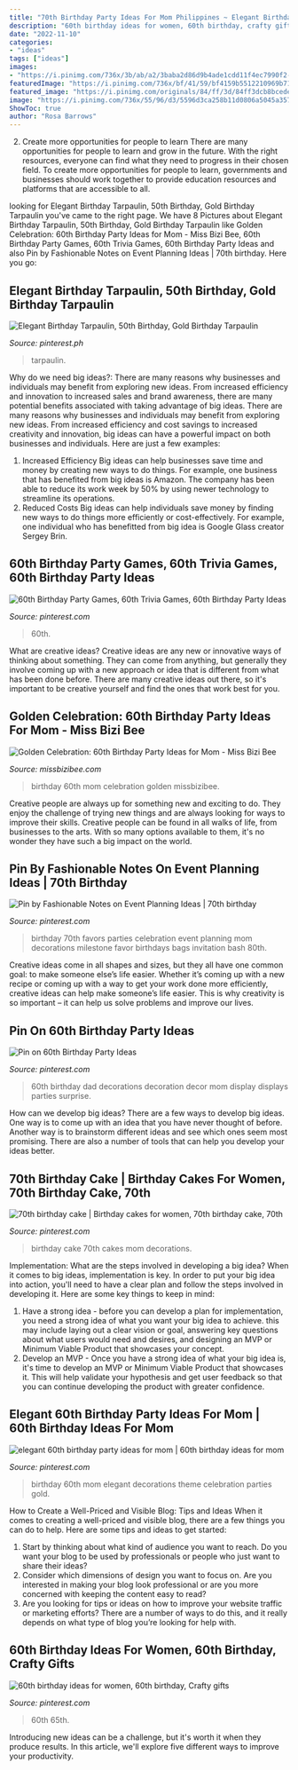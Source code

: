 ```yaml
---
title: "70th Birthday Party Ideas For Mom Philippines ~ Elegant Birthday Tarpaulin, 50th Birthday, Gold Birthday Tarpaulin"
description: "60th birthday ideas for women, 60th birthday, crafty gifts"
date: "2022-11-10"
categories:
- "ideas"
tags: ["ideas"]
images:
- "https://i.pinimg.com/736x/3b/ab/a2/3baba2d86d9b4ade1cdd11f4ec7990f2--th-birthday-parties--birthday.jpg"
featuredImage: "https://i.pinimg.com/736x/bf/41/59/bf4159b5512210969b71807ef3d3b4de--crown-party-th-birthday-party.jpg"
featured_image: "https://i.pinimg.com/originals/84/ff/3d/84ff3dcb8bcede2b07845a518d317f6b.jpg"
image: "https://i.pinimg.com/736x/55/96/d3/5596d3ca258b11d0806a5045a357f113.jpg"
ShowToc: true
author: "Rosa Barrows"
---
```



2) Create more opportunities for people to learn
There are many opportunities for people to learn and grow in the future. With the right resources, everyone can find what they need to progress in their chosen field. To create more opportunities for people to learn, governments and businesses should work together to provide education resources and platforms that are accessible to all.

	

		
looking for Elegant Birthday Tarpaulin, 50th Birthday, Gold Birthday Tarpaulin you've came to the right page. We have 8 Pictures about Elegant Birthday Tarpaulin, 50th Birthday, Gold Birthday Tarpaulin like Golden Celebration: 60th Birthday Party Ideas for Mom - Miss Bizi Bee, 60th Birthday Party Games, 60th Trivia Games, 60th Birthday Party Ideas and also Pin by Fashionable Notes on Event Planning Ideas | 70th birthday. Here you go:
		
    
## Elegant Birthday Tarpaulin, 50th Birthday, Gold Birthday Tarpaulin

<img loading=lazy src="https://i.pinimg.com/736x/c0/7b/ec/c07bec5aae29ac3be1b86139861ebf97.jpg" onerror="this.onerror=null;this.src='https://tse2.mm.bing.net/th?id=OIP.oYJfM2CHQptjbF5xRQZZwQHaF7&amp;pid=15.1';" alt="Elegant Birthday Tarpaulin, 50th Birthday, Gold Birthday Tarpaulin">

_Source: pinterest.ph_

>tarpaulin. 

	

Why do we need big ideas?: There are many reasons why businesses and individuals may benefit from exploring new ideas. From increased efficiency and innovation to increased sales and brand awareness, there are many potential benefits associated with taking advantage of big ideas.
There are many reasons why businesses and individuals may benefit from exploring new ideas. From increased efficiency and cost savings to increased creativity and innovation, big ideas can have a powerful impact on both businesses and individuals. Here are just a few examples:
1. Increased Efficiency
Big ideas can help businesses save time and money by creating new ways to do things. For example, one business that has benefited from big ideas is Amazon. The company has been able to reduce its work week by 50% by using newer technology to streamline its operations.
2. Reduced Costs
Big ideas can help individuals save money by finding new ways to do things more efficiently or cost-effectively. For example, one individual who has benefitted from big idea is Google Glass creator Sergey Brin.

    
## 60th Birthday Party Games, 60th Trivia Games, 60th Birthday Party Ideas

<img loading=lazy src="https://i.pinimg.com/736x/55/96/d3/5596d3ca258b11d0806a5045a357f113.jpg" onerror="this.onerror=null;this.src='https://tse4.mm.bing.net/th?id=OIP.3ue5elfExaIxmHwk49KeSAHaLH&amp;pid=15.1';" alt="60th Birthday Party Games, 60th Trivia Games, 60th Birthday Party Ideas">

_Source: pinterest.com_

>60th. 

	

What are creative ideas?
Creative ideas are any new or innovative ways of thinking about something. They can come from anything, but generally they involve coming up with a new approach or idea that is different from what has been done before. There are many creative ideas out there, so it's important to be creative yourself and find the ones that work best for you.

    
## Golden Celebration: 60th Birthday Party Ideas For Mom - Miss Bizi Bee

<img loading=lazy src="https://www.missbizibee.com/wp-content/uploads/2016/01/60th-birthday-party-ideas-for-mom-1-1024x768.jpg" onerror="this.onerror=null;this.src='https://tse3.mm.bing.net/th?id=OIP.de1fzkUFhilN6DSHFpsoBQHaFj&amp;pid=15.1';" alt="Golden Celebration: 60th Birthday Party Ideas for Mom - Miss Bizi Bee">

_Source: missbizibee.com_

>birthday 60th mom celebration golden missbizibee. 

	

Creative people are always up for something new and exciting to do. They enjoy the challenge of trying new things and are always looking for ways to improve their skills. Creative people can be found in all walks of life, from businesses to the arts. With so many options available to them, it's no wonder they have such a big impact on the world.

    
## Pin By Fashionable Notes On Event Planning Ideas | 70th Birthday

<img loading=lazy src="https://i.pinimg.com/736x/3b/ab/a2/3baba2d86d9b4ade1cdd11f4ec7990f2--th-birthday-parties--birthday.jpg" onerror="this.onerror=null;this.src='https://tse4.mm.bing.net/th?id=OIP.LEgCoH58m32vVLVhkImAtwHaLH&amp;pid=15.1';" alt="Pin by Fashionable Notes on Event Planning Ideas | 70th birthday">

_Source: pinterest.com_

>birthday 70th favors parties celebration event planning mom decorations milestone favor birthdays bags invitation bash 80th. 

	

Creative ideas come in all shapes and sizes, but they all have one common goal: to make someone else’s life easier. Whether it’s coming up with a new recipe or coming up with a way to get your work done more efficiently, creative ideas can help make someone’s life easier. This is why creativity is so important – it can help us solve problems and improve our lives.

    
## Pin On 60th Birthday Party Ideas

<img loading=lazy src="https://i.pinimg.com/736x/88/5c/e8/885ce814f263a74a584f7506645f115d.jpg" onerror="this.onerror=null;this.src='https://tse3.mm.bing.net/th?id=OIP.15_dI0elEkwMqBMrKxORTAHaJ3&amp;pid=15.1';" alt="Pin on 60th Birthday Party Ideas">

_Source: pinterest.com_

>60th birthday dad decorations decoration decor mom display displays parties surprise. 

	

How can we develop big ideas?
There are a few ways to develop big ideas. One way is to come up with an idea that you have never thought of before. Another way is to brainstorm different ideas and see which ones seem most promising. There are also a number of tools that can help you develop your ideas better.

    
## 70th Birthday Cake | Birthday Cakes For Women, 70th Birthday Cake, 70th

<img loading=lazy src="https://i.pinimg.com/originals/84/ff/3d/84ff3dcb8bcede2b07845a518d317f6b.jpg" onerror="this.onerror=null;this.src='https://tse3.mm.bing.net/th?id=OIP.bxJ0hUCp8f4DrAGN9PiBiAHaJ6&amp;pid=15.1';" alt="70th birthday cake | Birthday cakes for women, 70th birthday cake, 70th">

_Source: pinterest.com_

>birthday cake 70th cakes mom decorations. 

	

Implementation: What are the steps involved in developing a big idea?
When it comes to big ideas, implementation is key. In order to put your big idea into action, you'll need to have a clear plan and follow the steps involved in developing it. Here are some key things to keep in mind: 
1. Have a strong idea - before you can develop a plan for implementation, you need a strong idea of what you want your big idea to achieve. this may include laying out a clear vision or goal, answering key questions about what users would need and desires, and designing an MVP or Minimum Viable Product that showcases your concept. 
2. Develop an MVP - Once you have a strong idea of what your big idea is, it's time to develop an MVP or Minimum Viable Product that showcases it. This will help validate your hypothesis and get user feedback so that you can continue developing the product with greater confidence.

    
## Elegant 60th Birthday Party Ideas For Mom | 60th Birthday Ideas For Mom

<img loading=lazy src="https://i.pinimg.com/736x/bf/41/59/bf4159b5512210969b71807ef3d3b4de--crown-party-th-birthday-party.jpg" onerror="this.onerror=null;this.src='https://tse1.mm.bing.net/th?id=OIP.Q9566Scgl8yY_oT9mRUcqwHaHa&amp;pid=15.1';" alt="elegant 60th birthday party ideas for mom | 60th birthday ideas for mom">

_Source: pinterest.com_

>birthday 60th mom elegant decorations theme celebration parties gold. 

	

How to Create a Well-Priced and Visible Blog: Tips and Ideas
When it comes to creating a well-priced and visible blog, there are a few things you can do to help. Here are some tips and ideas to get started: 
1. Start by thinking about what kind of audience you want to reach. Do you want your blog to be used by professionals or people who just want to share their ideas? 
2. Consider which dimensions of design you want to focus on. Are you interested in making your blog look professional or are you more concerned with keeping the content easy to read? 
3. Are you looking for tips or ideas on how to improve your website traffic or marketing efforts? There are a number of ways to do this, and it really depends on what type of blog you’re looking for help with. 

    
## 60th Birthday Ideas For Women, 60th Birthday, Crafty Gifts

<img loading=lazy src="https://i.pinimg.com/originals/07/dc/44/07dc4483f9210db2d8dc4632eb439df7.jpg" onerror="this.onerror=null;this.src='https://tse3.mm.bing.net/th?id=OIP.JalNWxlvJd-l9KtIZ0lFLwHaJ6&amp;pid=15.1';" alt="60th birthday ideas for women, 60th birthday, Crafty gifts">

_Source: pinterest.com_

>60th 65th. 

	

Introducing new ideas can be a challenge, but it's worth it when they produce results. In this article, we'll explore five different ways to improve your productivity.

